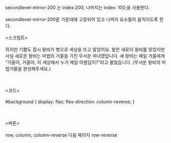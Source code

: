 secondlevel-mirror-200 는 index:200; 나머지는 index: 100;을 사용한다.
<br><br>
secondlevel-mirror-200읕 가운데에 고정되어 있고 나머지 요소들이 움직이도록 한다.
<br><br>
<스크립트>
<br><br>
하지만 기쁨도 잠시 왕비가 병으로 세상을 뜨고 말았어요.
왕은 새로이 왕비를 맞았지만 사실 새로운 왕비는 마법의 거울을 가진 무서운 마녀였답니다.
새 왕비는 매일 거울에게 “거울아, 거울아, 이 세상에서 누가 제일 아름답지?”라고 물었습니다. 
(무서운 왕비의 마법거울을 완성해주세요.)

<br><br>
<코드>
<br><br>
#background {
  display: flex;
  flex-direction: column-reverse;
}

<br><br>
<버튼>
<br><br>
row, column, column-reverse
다음 페이지
row-reverse